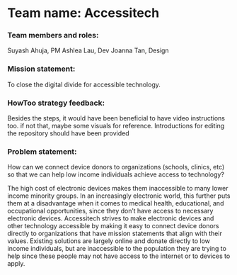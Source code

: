 # Team name: Accessitech

### Team members and roles:
Suyash Ahuja, PM
Ashlea Lau, Dev
Joanna Tan, Design

### Mission statement: 
To close the digital divide for accessible technology.

### HowToo strategy feedback: 
Besides the steps, it would have been beneficial to have video instructions too. if not that, maybe some visuals for reference. Introductions for editing the repository should have been provided

### Problem statement: 

How can we connect device donors to organizations (schools, clinics, etc) so that we can help low income individuals achieve access to technology?

The high cost of electronic devices makes them inaccessible to many lower income minority groups. In an increasingly electronic world, this further puts them at a disadvantage when it comes to medical health, educational, and occupational opportunities, since they don’t have access to necessary electronic devices. Accessitech strives to make electronic devices and other technology accessible by making it easy to connect device donors directly to organizations that have mission statements that align with their values. Existing solutions are largely online and donate directly to low income individuals, but are inaccessible to the population they are trying to help since these people may not have access to the internet or to devices to apply.

